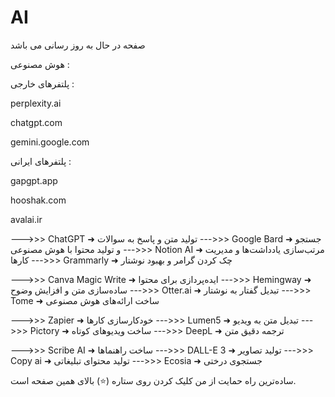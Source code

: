 # AI
صفحه در حال به روز رسانی می باشد

هوش مصنوعی :

پلتفرهای خارجی :

perplexity.ai

chatgpt.com

gemini.google.com

پلتفرهای ایرانی :


gapgpt.app

hooshak.com

avalai.ir


--->>> ChatGPT ➜ تولید متن و پاسخ به سوالات
--->>> Google Bard ➜ جستجو و تولید محتوا با هوش مصنوعی
--->>> Notion AI ➜ مرتب‌سازی یادداشت‌ها و مدیریت کارها
--->>> Grammarly ➜ چک کردن گرامر و بهبود نوشتار

--->>> Canva Magic Write ➜ ایده‌پردازی برای محتوا
--->>> Hemingway ➜ ساده‌سازی متن و افزایش وضوح
--->>> Otter.ai ➜ تبدیل گفتار به نوشتار
--->>> Tome ➜ ساخت ارائه‌های هوش مصنوعی

--->>> Zapier ➜ خودکارسازی کارها
--->>> Lumen5 ➜ تبدیل متن به ویدیو
--->>> Pictory ➜ ساخت ویدیوهای کوتاه
--->>> DeepL ➜ ترجمه دقیق متن

--->>> Scribe AI ➜ ساخت راهنماها
--->>> DALL-E 3 ➜ تولید تصاویر
--->>> Copy ai ➜ تولید محتوای تبلیغاتی
--->>> Ecosia ➜ جستجوی درختی

ساده‌ترین راه حمایت از من کلیک کردن روی ستاره (⭐) بالای همین صفحه است.

